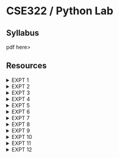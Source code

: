 # CSE322 / Python Lab

## Syllabus

pdf here>

## Resources

<details>

<summary>EXPT 1</summary>

Write a python program to demonstrate working of lists.

</details>

<details>

<summary>EXPT 2</summary>

Write a python program to demonstrate working of tuples.

</details>

<details>

<summary>EXPT 3</summary>

Write a python program to demonstrate working of dictionaries and conditional statements.

</details>

<details>

<summary>EXPT 4</summary>

Write a python program to demonstrate working of Inheritance and other OOP concepts.

</details>

<details>

<summary>EXPT 5</summary>

Write a python program to demonstrate regular expressions like match function, search function, pattern search function.

</details>

<details>

<summary>EXPT 6</summary>

Write a python program for reading data from CSV file.

</details>

<details>

<summary>EXPT 7</summary>

Write a python program for writing data in CSV file.

</details>

<details>

<summary>EXPT 8</summary>

Write a python program for reading data from text file.

</details>

<details>

<summary>EXPT 9</summary>

Write a python program for writing data from text file.

</details>

<details>

<summary>EXPT 10</summary>

Write a python program for image analysis using open CV.

</details>

<details>

<summary>EXPT 11</summary>

Write a program to demonstrate connection with postgresql

</details>

<details>

<summary>EXPT 12</summary>

Develop a dynamic website using Django framework and postgresql as backend.

</details>
